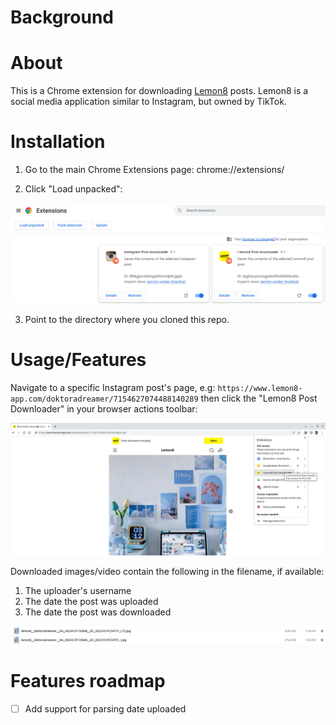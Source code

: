 # Background


# About

This is a Chrome extension for downloading [Lemon8](https://en.wikipedia.org/wiki/Lemon8) posts. Lemon8 is a social media application similar to Instagram, but owned by TikTok.

# Installation

1. Go to the main Chrome Extensions page: chrome://extensions/

2. Click "Load unpacked":

![adding-extension-screenshot](./docs/adding-extension-to-chrome.png)

3. Point to the directory where you cloned this repo.

# Usage/Features

Navigate to a specific Instagram post's page, e.g: `https://www.lemon8-app.com/doktoradreamer/7154627074488140289` then click the "Lemon8 Post Downloader" in your browser actions toolbar:

![screenshot-of-usage](./docs/browser-action-example.png)

Downloaded images/video contain the following in the filename, if available:

1. The uploader's username
2. The date the post was uploaded
3. The date the post was downloaded

![screenshot-of-saved-file](./docs/saved-image-results.png)

# Features roadmap

- [ ] Add support for parsing date uploaded 